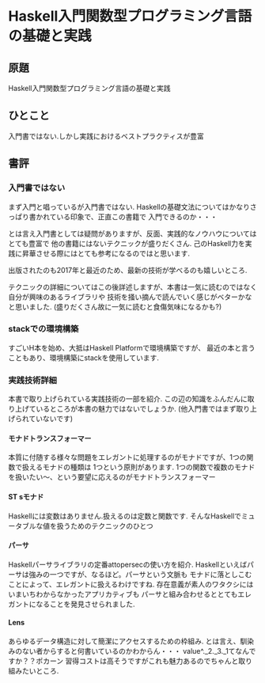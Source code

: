# Haskell入門関数型プログラミング言語の基礎と実践

## 原題
Haskell入門関数型プログラミング言語の基礎と実践


## ひとこと
入門書ではない.しかし実践におけるベストプラクティスが豊富

## 書評
### 入門書ではない
まず入門と唱っているが入門書ではない.
Haskellの基礎文法についてはかなりさっぱり書かれている印象で、正直この書籍で
入門できるのか・・・

とは言え入門書としては疑問がありますが、反面、実践的なノウハウについてはとても豊富で
他の書籍にはないテクニックが盛りだくさん.
己のHaskell力を実践に昇華させる際にはとても参考になるのではと思います.

出版されたのも2017年と最近のため、最新の技術が学べるのも嬉しいところ.

テクニックの詳細についてはこの後詳述しますが、本書は一気に読むのではなく自分が興味のあるライブラリや
技術を掻い摘んで読んでいく感じがベターかなと思いました.
(盛りだくさん故に一気に読むと食傷気味になるかも?)


### stackでの環境構築
すごいH本を始め、大抵はHaskell Platformで環境構築ですが、
最近の本と言うこともあり、環境構築にstackを使用しています.


### 実践技術詳細
本書で取り上げられている実践技術の一部を紹介.
この辺の知識をふんだんに取り上げているところが本書の魅力ではないでしょうか.
(他入門書ではまず取り上げられていないです)


#### モナドトランスフォーマー
本質に付随する様々な問題をエレガントに処理するのがモナドですが、1つの関数で扱えるモナドの種類は
1つという原則があります.
1つの関数で複数のモナドを扱いたい〜、という要望に応えるのがモナドトランスフォーマー

#### ST sモナド
Haskellには変数はありません.扱えるのは定数と関数です.
そんなHaskellでミュータブルな値を扱うためのテクニックのひとつ

#### パーサ
Haskellパーサライブラリの定番attopersecの使い方を紹介.
Haskellといえばパーサは強みの一つですが、なるほど。パーサという文脈も
モナドに落としこむことによって、エレガントに扱えるわけですね.
存在意義が素人のワタクシにはいまいちわからなかったアプリカティブも
    パーサと組み合わせるととてもエレガントになることを発見させられました.

#### Lens
あらゆるデータ構造に対して簡潔にアクセスするための枠組み.
とは言え、馴染みのない者からすると何書いているのかわからん・・・
value^._2._3._1てなんですか？？ポカーン
習得コストは高そうですがこれも魅力あるのでちゃんと取り組みたいところ.


